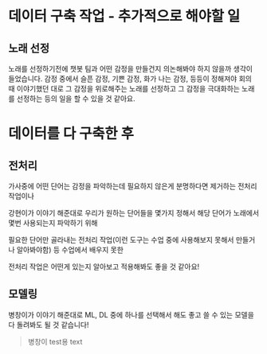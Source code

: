 # 데이터 구축 작업 - 추가적으로 해야할 일 

## 노래 선정

노래를 선정하기전에 챗봇 팀과 어떤 감정을 만들건지 의논해봐야 하지 않을까 생각이 들었습니다. 감정 중에서 슬픈 감정, 기쁜 감정, 화가 나는 감정, 등등이 정해져야 회의 때 이야기했던 대로 그 감정을 위로해주는 노래를 선정하고 그 감정을 극대화하는 노래를 선정하는 등의 일을 할 수 있을 것 같아요.

# 데이터를 다 구축한 후

## 전처리

가사중에 어떤 단어는 감정을 파악하는데 필요하지 않은게 분명하다면 제거하는 전처리 작업이나 

강현이가 이야기 해준대로 우리가 원하는 단어들을 몇가지 정해서 해당 단어가 노래에서 몇번 사용되는지 파악하기 위해

필요한 단어만 골라내는 전처리 작업(이런 도구는 수업 중에 사용해보지 못해서 만들거나 알아봐야함) 등 수업에서 배우지 못한

전처리 작업은 어떤게 있는지 알아보고 적용해봐도 좋을 것 같아요!

## 모델링

병창이가 이야기 해준대로 ML, DL 중에 하나를 선택해서 해도 좋고 쓸 수 있는 모델을 다 돌려봐도 될 것 같습니다!

> 병창이 test용 text